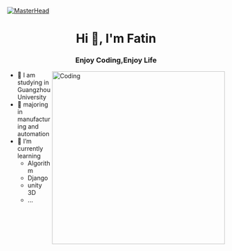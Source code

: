 [![MasterHead](https://visme.co/blog/wp-content/uploads/2019/10/animated-presentation-software-header.gif)]()

<h1 align="center">Hi 👋, I'm Fatin</h1>
<h3 align="center">Enjoy Coding,Enjoy Life</h3>
<img align="right" alt="Coding" width="400" src="https://miro.medium.com/max/680/0*7Q3yvSIv_t0ioJ-Z.gif"/>

<!--
**ZhangChuhe/ZhangChuhe** is a ✨ _special_ ✨ repository because its `README.md` (this file) appears on your GitHub profile.

Here are some ideas to get you started:
- 👯 I’m looking to collaborate on ...
- 🤔 I’m looking for help with ...
- 💬 Ask me about ...
- 📫 How to reach me: ...
- 😄 Pronouns: ...
- ⚡ Fun fact: ...
-->
- 🏫 I am studying in Guangzhou University 
- 🔭 majoring in manufacturing and automation
- 🌱 I’m currently learning 
  - Algorithm
  - Django
  - unity 3D
  - ...



<!-- 

[![Fatin's GitHub stats](https://github-readme-stats.vercel.app/api?username=ZhangChuhe)](https://github.com/anuraghazra/github-readme-stats)
[![Top Langs](https://github-readme-stats.vercel.app/api/top-langs/?username=ZhangChuhe&hide=css&layout=compact&theme=onedark&langs_count=10)](https://github.com/shevonkuan/github-readme-stats) 
-->
